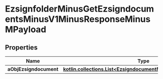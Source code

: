 
# EzsignfolderMinusGetEzsigndocumentsMinusV1MinusResponseMinusMPayload

## Properties
Name | Type | Description | Notes
------------ | ------------- | ------------- | -------------
**aObjEzsigndocument** | [**kotlin.collections.List&lt;EzsigndocumentMinusResponseCompound&gt;**](EzsigndocumentMinusResponseCompound.md) |  | 




